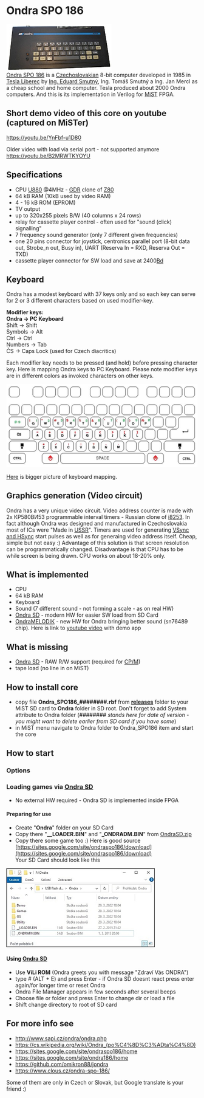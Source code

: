 # Ondra SPO 186
![Ondra SPO 186 image](/pictures/Ondra_th.jpg)  
[Ondra SPO 186](https://cs.wikipedia.org/wiki/Ondra_(po%C4%8D%C3%ADta%C4%8D)) is a [Czechoslovakian](https://en.wikipedia.org/wiki/Czechoslovakia) 8-bit computer developed in 1985 in [Tesla Liberec](https://en.wikipedia.org/wiki/Tesla_(Czechoslovak_company)) by [Ing. Eduard Smutný](https://cs.wikipedia.org/wiki/Eduard_Smutn%C3%BD), Ing. Tomáš Smutný a Ing. Jan Mercl as a cheap school and home computer. Tesla produced about 2000 Ondra computers.
And this is its implementation in Verilog for [MiST](https://github.com/mist-devel/mist-board/wiki) FPGA.

## Short demo video of this core on youtube (captured on MiSTer)

https://youtu.be/YnFbf-u1D80 


Older video with load via serial port - not supported anymore  
https://youtu.be/B2MRWTKYOYU

## Specifications

* CPU [U880](https://en.wikipedia.org/wiki/U880) @4MHz - [GDR](https://en.wikipedia.org/wiki/East_Germany) clone of [Z80](https://en.wikipedia.org/wiki/Z80)
* 64 kB RAM (10kB used by video RAM)
* 4 - 16 kB ROM (EPROM) 
* TV output 
* up to 320x255 pixels B/W (40 columns x 24 rows)
* relay for cassette player control - often used for "sound (click) signalling"
* 7 frequency sound generator (only 7 different given frequencies)
* one 20 pins connector for joystick, centronics parallel port (8-bit data out, Strobe_n out, Busy in), UART (Reserva In = RXD, Reserva Out = TXD)
* cassette player connector for SW load and save at 2400[Bd](https://en.wikipedia.org/wiki/Baud)

## Keyboard

Ondra has a modest keyboard with 37 keys only and so each key can serve for 2 or 3 different characters based on used modifier-key.

**Modifier keys:**  
**Ondra      -> PC Keyboard**  
Shift      -> Shift  
Symbols    -> Alt  
Ctrl       -> Ctrl  
Numbers    -> Tab  
ČS         -> Caps Lock (used for Czech diacritics)

Each modifier key needs to be pressed (and hold) before pressing character key. 
Here is mapping Ondra keys to PC Keyboard. Please note modifier keys are in different colors as invoked characters on other keys.

![Ondra Keyboard mapping](/pictures/OndraKeyboardMapping_small.jpg)

[Here](/pictures/OndraKeyboardMapping.jpg) is bigger picture of keyboard mapping.

## Graphics generation (Video circuit)

Ondra has a very unique video circuit. Video address counter is made with 2x КР580ВИ53 programmable interval timers - Russian clone of [i8253](https://en.wikipedia.org/wiki/Intel_8253). In fact although Ondra was designed and manufactured in Czechoslovakia most of ICs were "Made in [USSR](https://en.wikipedia.org/wiki/Soviet_Union)".
Timers are used for generating [VSync and HSync](https://en.wikipedia.org/wiki/Analog_television#Vertical_synchronization) start pulses as well as for generaing video address itself. Cheap, simple but not easy :)
Advantage of this solution is that screen resolution can be programmatically changed. Disadvantage is that CPU has to be while screen is being drawn. CPU works on about 18-20% only.


## What is implemented

* CPU
* 64 kB RAM
* Keyboard
* Sound (7 different sound - not forming a scale - as on real HW)
* [Ondra SD](https://sites.google.com/site/ondraspo186/4-rom-card-sd) - modern HW for easier SW load from SD Card
* [OndraMELODIK](https://github.com/72ka/OndraMELODIK) - new HW for Ondra bringing better sound (sn76489 chip). Here is link to [youtube video](https://youtu.be/u5RyUs0VGdg) with demo app

## What is missing

* [Ondra SD](https://sites.google.com/site/ondraspo186/4-rom-card-sd) - RAW R/W support (required for [CP/M](https://sites.google.com/site/ondraspo186/8-ondra-cp-m))
* tape load (no line in on MiST)

## How to install core

* copy file **Ondra_SPO186_########.rbf** from **[releases](/releases)** folder to your MiST SD card to **Ondra** folder in SD root. Don't forget to add System attribute to Ondra folder
(*######## stands here for date of version - you might want to delete earlier from SD card if you have some*)
* in MiST menu navigate to Ondra folder to Ondra_SPO186 item and start the core

## How to start

### Options
 
### Loading games via [Ondra SD](https://sites.google.com/site/ondraspo186/4-rom-card-sd) 

* No external HW required - Ondra SD is implemented inside FPGA

#### Preparing for use
* Create "**Ondra**" folder on your SD Card 
* Copy there "**__LOADER.BIN**" and "**_ONDRADM.BIN**" from [OndraSD.zip](https://sites.google.com/site/ondraspo186/download/9-3-hardware/OndraSD.zip?attredirects=0&d=1)
* Copy there some game too :) Here is good source [https://sites.google.com/site/ondraspo186/download](https://sites.google.com/site/ondraspo186/download)  
Your SD Card should look like this

![SD Card content](/pictures/SDCard.jpg)

#### Using [Ondra SD](https://sites.google.com/site/ondraspo186/4-rom-card-sd) 
* Use **ViLi ROM** (Ondra greets you with message "Zdraví Vás ONDRA")
* type # (ALT + E) and press Enter - if Ondra SD doesnt react press enter again/for longer time or reset Ondra
* Ondra File Manager appears in few seconds after several beeps
* Choose file or folder and press Enter to change dir or load a file
* Shift change directory to root of SD card

## For more info see

* http://www.sapi.cz/ondra/ondra.php
* https://cs.wikipedia.org/wiki/Ondra_(po%C4%8D%C3%ADta%C4%8D)
* https://sites.google.com/site/ondraspo186/home
* https://sites.google.com/site/ondra186/home 
* https://github.com/omikron88/jondra
* https://www.clous.cz/ondra-spo-186/

Some of them are only in Czech or Slovak, but Google translate is your friend :)
